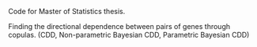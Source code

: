 Code for Master of Statistics thesis.

Finding the directional dependence between pairs of genes through copulas.
(CDD, Non-parametric Bayesian CDD, Parametric Bayesian CDD)
